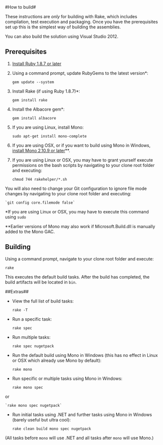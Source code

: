 #How to build#

These instructions are *only* for building with Rake, which includes compilation, test execution and packaging. Once you have the prerequisites set up this is the simplest way of building the assemblies.

You can also build the solution using Visual Studio 2012.

## Prerequisites ##

1. [Install Ruby 1.8.7 or later](http://www.ruby-lang.org/en/downloads/)
1. Using a command prompt, update RubyGems to the latest version*:

    `gem update --system`

1. Install Rake (if using Ruby 1.8.7)*:

    `gem install rake`

1. Install the Albacore gem*:

    `gem install albacore`

1. If you are using Linux, install Mono:

    `sudo apt-get install mono-complete`

1. If you are using OSX, or if you want to build using Mono in Windows, [install Mono 2.10.9 or later](http://www.go-mono.com/mono-downloads/)**.

1. If you are using Linux or OSX, you may have to grant yourself execute permissions on the bash scripts by navigating to your clone root folder and executing:

    `chmod 744 rakehelper/*.sh`

 You will also need to change your Git configuration to ignore file mode changes by navigating to your clone root folder and executing:

    `git config core.filemode false`

*If you are using Linux or OSX, you may have to execute this command using `sudo`

**Earlier versions of Mono may also work if Microsoft.Build.dll is manually added to the Mono GAC.

## Building ##

Using a command prompt, navigate to your clone root folder and execute:

`rake`

This executes the default build tasks. After the build has completed, the build artifacts will be located in `bin`.

##Extras##

* View the full list of build tasks:

    `rake -T`

* Run a specific task:

    `rake spec`

* Run multiple tasks:

    `rake spec nugetpack`

* Run the default build using Mono in Windows (this has no effect in Linux or OSX which already use Mono by default):

    `rake mono`

* Run specific or multiple tasks using Mono in Windows:

	`rake mono spec`
 
 or

	`rake mono spec nugetpack`
	
* Run initial tasks using .NET and further tasks using Mono in Windows (barely useful but ultra cool):

    `rake clean build mono spec nugetpack`

 (All tasks before `mono` will use .NET and all tasks after `mono` will use Mono.)
